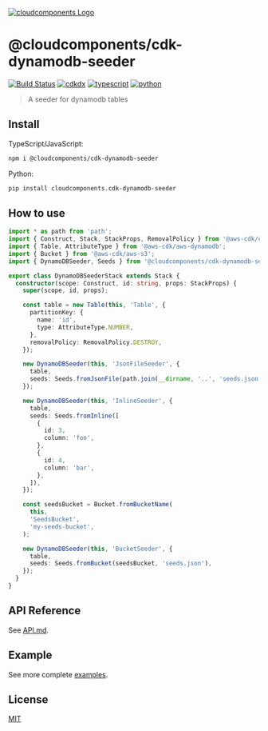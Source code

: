 [![cloudcomponents Logo](https://raw.githubusercontent.com/cloudcomponents/cdk-constructs/master/logo.png)](https://github.com/cloudcomponents/cdk-constructs)

# @cloudcomponents/cdk-dynamodb-seeder

[![Build Status](https://travis-ci.org/cloudcomponents/cdk-constructs.svg?branch=master)](https://travis-ci.org/cloudcomponents/cdk-constructs)
[![cdkdx](https://img.shields.io/badge/buildtool-cdkdx-blue.svg)](https://github.com/hupe1980/cdkdx)
[![typescript](https://img.shields.io/badge/jsii-typescript-blueviolet.svg)](https://www.npmjs.com/package/@cloudcomponents/cdk-dynamodb-seeder)
[![python](https://img.shields.io/badge/jsii-python-blueviolet.svg)](https://pypi.org/project/cloudcomponents.cdk-dynamodb-seeder/)

> A seeder for dynamodb tables

## Install
TypeScript/JavaScript:

```bash
npm i @cloudcomponents/cdk-dynamodb-seeder
```

Python:

```bash
pip install cloudcomponents.cdk-dynamodb-seeder
```

## How to use

```typescript
import * as path from 'path';
import { Construct, Stack, StackProps, RemovalPolicy } from '@aws-cdk/core';
import { Table, AttributeType } from '@aws-cdk/aws-dynamodb';
import { Bucket } from '@aws-cdk/aws-s3';
import { DynamoDBSeeder, Seeds } from '@cloudcomponents/cdk-dynamodb-seeder';

export class DynamoDBSeederStack extends Stack {
  constructor(scope: Construct, id: string, props: StackProps) {
    super(scope, id, props);

    const table = new Table(this, 'Table', {
      partitionKey: {
        name: 'id',
        type: AttributeType.NUMBER,
      },
      removalPolicy: RemovalPolicy.DESTROY,
    });

    new DynamoDBSeeder(this, 'JsonFileSeeder', {
      table,
      seeds: Seeds.fromJsonFile(path.join(__dirname, '..', 'seeds.json')),
    });

    new DynamoDBSeeder(this, 'InlineSeeder', {
      table,
      seeds: Seeds.fromInline([
        {
          id: 3,
          column: 'foo',
        },
        {
          id: 4,
          column: 'bar',
        },
      ]),
    });

    const seedsBucket = Bucket.fromBucketName(
      this,
      'SeedsBucket',
      'my-seeds-bucket',
    );

    new DynamoDBSeeder(this, 'BucketSeeder', {
      table,
      seeds: Seeds.fromBucket(seedsBucket, 'seeds.json'),
    });
  }
}

```

## API Reference

See [API.md](https://github.com/cloudcomponents/cdk-constructs/tree/master/packages/cdk-dynamodb-seeder/API.md).

## Example

See more complete [examples](https://github.com/cloudcomponents/cdk-constructs/tree/master/examples).

## License

[MIT](https://github.com/cloudcomponents/cdk-constructs/tree/master/packages/cdk-dynamodb-seeder/LICENSE)
